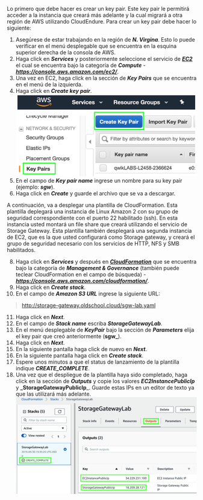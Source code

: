 Lo primero que debe hacer es crear un key pair. Este key pair le permitirá acceder a la instancia que creará más adelante y la cual migrará a otra región de AWS utilizando CloudEndure. Para crear un key pair debe hacer lo siguiente:

1. Asegúrese de estar trabajando en la región de **_N. Virgina_**. Esto lo puede verificar en el menú desplegable que se encuentra en la esquina superior derecha de la consola de AWS.
2. Haga click en **_Services_** y posteriormente seleccione el servicio de [**_EC2_**](https://console.aws.amazon.com/ec2/) el cual se encuentra bajo la categoría de **_Compute_** - **_https://console.aws.amazon.com/ec2/_**.
3. Una vez en EC2, haga click en la sección de **_Key Pairs_** que se encuentra en el menú de la izquierda.
5. Haga click en **_Create key pair_**.
![Create Key Pair](images/keypair.png)
6. En el campo de **_Key pair name_** ingrese un nombre para su key pair (ejemplo: **_sgw_**).
7. Haga click en **_Create_** y guarde el archivo que se va a descargar.

A continuación, va a desplegar una plantilla de CloudFormation. Esta plantilla deplegará una instancia de Linux Amazon 2 con su grupo de seguridad correspondiente con el puerto 22 habilitado (ssh). En esta instancia usted montará un file share que creará utilizando el servicio de Storage Gateway. Esta plantilla también desplegará una segunda instancia de EC2, que es la que usted configurará como Storage gateway, y creará el grupo de seguridad necesario con los servicios de HTTP, NFS y SMB habilitados.

8. Haga click en **_Services_** y después en [**_CloudFormation_**](https://console.aws.amazon.com/cloudformation/) que se encuentra bajo la categoría de **_Management & Governance_** (también puede teclear CloudFormation en el campo de búsqueda) - **_https://console.aws.amazon.com/cloudformation/_**.
9. Haga click en **_Create stack_**.
10.	En el campo de **_Amazon S3 URL_** ingrese la siguiente URL: 
>http://storage-gateway.oldschool.cloud/sgw-lab.yaml
11.	Haga click en **_Next_**.
12.	En el campo de **_Stack name_** escriba **_StorageGatewayLab_**.
13.	En el menú desplegable de **_KeyPair_** bajo la sección de **_Parameters_** elija el key pair que creó anteriormente (**sgw_**).
14.	Haga click en **_Next_**.
14.	En la siguiente pantalla haga click de nuevo en **_Next_**.
16.	En la siguiente pantalla haga click en **_Create stack_**.
17.	Espere unos minutos a que el status de lanzamiento de la plantilla indique **_CREATE_COMPLETE_**.
18.	Una vez que el despliegue de la plantilla haya sido completado, haga click en la sección de **_Outputs_** y copie los valores **_EC2InstancePublicIp_** y **_StorageGatewayPublicIp**_. Guarde estas IPs en un editor de texto ya que las utilizará más adelante.
![Outputs](images/outputs.png)